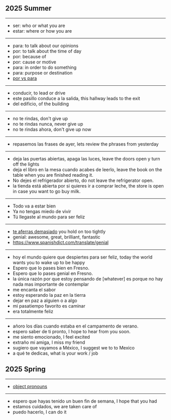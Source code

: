 
## 2025 Summer

---
- ser: who or what you are
- estar: where or how you are
---
- para: to talk about our opinions
- por: to talk about the time of day
- por: because of
- por: cause or motive
- para: in order to do something
- para: purpose or destination
- [por vs para](./../grammar/porpara.md)
---

- conducir, to lead or drive
- este pasillo conduce a la salida, this hallway leads to the exit
- del edificio, of the building

---

- no te rindas, don't give up
- no te rindas nunca, never give up
- no te rindas ahora, don't give up now

---

- repasemos las frases de ayer, lets review the phrases from yesterday

---

- deja las puertas abiertas, apaga las luces, leave the doors open y turn off the lights
- deja el libro en la mesa cuando acabes de leerlo, leave the book on the table when you are finished reading it.
- No dejes el refrigerador abierto, do not leave the refrigerator open.
- la tienda está abierta por si quieres ir a comprar leche, the store is open in case you want to go buy milk.

---

- Todo va a estar bien
- Ya no tengas miedo de vivir
- Tú llegaste al mundo para ser feliz

---
- [te aferras demasiado](./life.md) you hold on too tightly
- genial: awesome, great, brilliant, fantastic
- https://www.spanishdict.com/translate/genial

---

- hoy el mundo quiere que despiertes para ser feliz, today the world wants you to wake up to be happy
- Espero que lo pases bien en Fresno.
- Espero que lo pases genial en Fresno.
- la única razón por que estoy pensando de [whatever] es porque no hay nada mas importante de contemplar
- me encanta el sabor
- estoy esperando la paz en la tierra
- dejar en paz a alguien o a algo
- mi pasatiempo favorito es caminar
- era totalmente feliz

---

- añoro los días cuando estaba en el campamento de verano.
- espero saber de ti pronto, I hope to hear from you soon.
- me siento emocionado, I feel excited
- extraño mi amiga, I miss my friend
- sugiero que vayamos a México, I suggest we to to Mexico
- a qué te dedicas, what is your work / job

## 2025 Spring

---
- [object pronouns](./../grammar/object-pronouns.md)
---

- espero que hayas tenido un buen fin de semana, I hope that you had
- estamos cuidados, we are taken care of
- puedo hacerlo, I can do it
